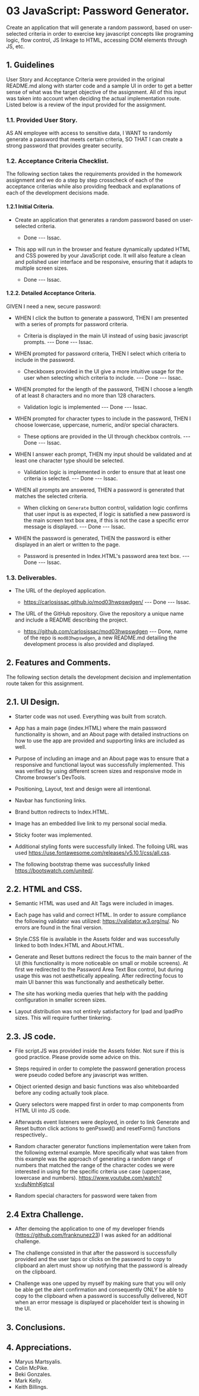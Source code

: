 # 03 JavaScript: Password Generator.

Create an application that will generate a random password, based on user-selected criteria in order to exercise key javascript concepts like programing logic, flow control, JS linkage to HTML, accessing DOM elements through JS, etc.

## 1. Guidelines

User Story and Acceptance Criteria were provided in the original README.md along with starter code and a sample UI in order to get a better sense of what was the target objective of the assignment. All of this input was taken into account when deciding the actual implementation route. Listed below is a review of the input provided for the assignment.

### 1.1. Provided User Story.

AS AN employee with access to sensitive data,
I WANT to randomly generate a password that meets certain criteria,
SO THAT I can create a strong password that provides greater security.

### 1.2. Acceptance Criteria Checklist.

The following section takes the requirements provided in the homework assignment and we do a step by step crosscheck of each of the acceptance criterias while also providing feedback and explanations of each of the development decisions made. 

#### 1.2.1 Initial Criteria.

* Create an application that generates a random password based on user-selected criteria. 
    * Done --- Issac.

* This app will run in the browser and feature dynamically updated HTML and CSS powered by your JavaScript code. It will also feature a clean and polished user interface and be responsive, ensuring that it adapts to multiple screen sizes. 
    * Done --- Issac.

#### 1.2.2. Detailed Acceptance Criteria.

GIVEN I need a new, secure password:

* WHEN I click the button to generate a password, THEN I am presented with a series of prompts for password criteria. 
    * Criteria is displayed in the main UI instead of using basic javascript prompts. --- Done --- Issac.

* WHEN prompted for password criteria, THEN I select which criteria to include in the password. 
    * Checkboxes provided in the UI give a more intuitive usage for the user when selecting which criteria to include. --- Done --- Issac.

* WHEN prompted for the length of the password, THEN I choose a length of at least 8 characters and no more than 128 characters. 
    * Validation logic is implemented --- Done --- Issac.

* WHEN prompted for character types to include in the password, THEN I choose lowercase, uppercase, numeric, and/or special characters. 
    * These options are provided in the UI through checkbox controls. --- Done --- Issac.

* WHEN I answer each prompt, THEN my input should be validated and at least one character type should be selected. 
    * Validation logic is implemented in order to ensure that at least one criteria is selected. --- Done --- Issac.

* WHEN all prompts are answered, THEN a password is generated that matches the selected criteria. 
    * When clicking on `Generate` button control, validation logic confirms that user input is as expected, if logic is satisfied a new password is the main screen text box area, if this is not the case a specific error message is displayed. --- Done --- Issac.

* WHEN the password is generated, THEN the password is either displayed in an alert or written to the page. 
    * Password is presented in Index.HTML's password area text box. --- Done --- Issac.

### 1.3. Deliverables.

* The URL of the deployed application.
    * https://carlosissac.github.io/mod03hwpswdgen/ --- Done --- Issac.

* The URL of the GitHub repository. Give the repository a unique name and include a README describing the project.
    * https://github.com/carlosissac/mod03hwpswdgen --- Done, name of the repo is `mod03hwpswdgen`, a new README.md detailing the development process is also provided and displayed.

## 2. Features and Comments.

The following section details the development decision and implementation route taken for this assignment.

## 2.1. UI Design.

* Starter code was not used. Everything was built from scratch.

* App has a main page (index.HTML) where the main password functionality is shown, and an About page with detailed instructions on how to use the app are provided and supporting links are included as well.

* Purpose of including an image and an About page was to ensure that a responsive and functional layout was successfully implemented. This was verified by using different screen sizes and responsive mode in Chrome browser's DevTools.

* Positioning, Layout, text and design were all intentional. 

* Navbar has functioning links.

* Brand button redirects to Index.HTML.

* Image has an embedded live link to my personal social media.

* Sticky footer was implemented.

* Additional styling fonts were successfully linked. The folloing URL was used https://use.fontawesome.com/releases/v5.10.1/css/all.css.

* The following bootstrap theme was successfully linked https://bootswatch.com/united/.

## 2.2. HTML and CSS.

* Semantic HTML was used and Alt Tags were included in images.

* Each page has valid and correct HTML. In order to assure compliance the following validator was utilized: https://validator.w3.org/nu/. No errors are found in the final version.

* Style.CSS file is available in the Assets folder and was successfully linked to both Index.HTML and About.HTML.

* Generate and Reset buttons redirect the focus to the main banner of the UI (this functionality is more noticeable on small or mobile screens). At first we redirected to the Password Area Text Box control, but during usage this was not aesthetically appealing. After redirecting focus to main UI banner this was functionally and aesthetically better.

* The site has working media queries that help with the padding configuration in smaller screen sizes.

* Layout distribution was not entirely satisfactory for Ipad and IpadPro sizes. This will require further tinkering.

## 2.3. JS code.

* File script.JS was provided inside the Assets folder. Not sure if this is good practice. Please provide some advice on this.

* Steps required in order to complete the password generation process were pseudo coded before any javascript was written.

* Object oriented design and basic functions was also whiteboarded before any coding actually took place.

* Query selectors were mapped first in order to map components from HTML UI into JS code.

* Afterwards event listeners were deployed, in order to link Generate and Reset button click actions to genPsswd() and resetForm() functions respectively..

* Random character generator functions implementation were taken from the following external example. More specifically what was taken from this example was the approach of generating a random range of numbers that matched the range of the character codes we were interested in using for the specific criteria use case (uppercase, lowercase and numbers). https://www.youtube.com/watch?v=duNmhKgtcsI 

* Random special characters for password were taken from 

## 2.4 Extra Challenge.

* After demoing the application to one of my developer friends (https://github.com/franknunez23) I was asked for an additional challenge. 

* The challenge consisted in that after the password is successfully provided and the user taps or clicks on the password to copy to clipboard an alert must show up notifying that the password is already on the clipboard.

* Challenge was one upped by myself by making sure that you will only be able get the alert confirmation and consequently ONLY be able to copy to the clipboard when a password is successfully delivered, NOT when an error message is displayed or placeholder text is showing in the UI.

## 3. Conclusions.

## 4. Appreciations.

* Maryus Martsyalis.
* Colin McPike.
* Beki Gonzales.
* Mark Kelly.
* Keith Billings. 



